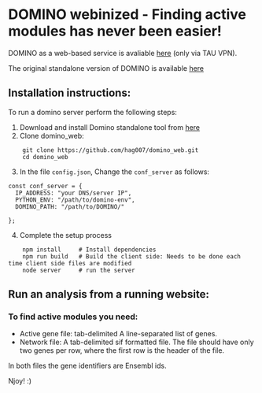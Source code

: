 # DOMINO webinized - Finding active modules has never been easier!

DOMINO as a web-based service is avaliable [here](http://rack-shamir3.cs.tau.ac.il:8000/) (only via TAU VPN).

The original standalone version of DOMINO is available [here](https://github.com/Shamir-Lab/DOMINO)

## Installation instructions:
To run a domino server perform the following steps:
1. Download and install Domino standalone tool from [here](https://github.com/Shamir-Lab/DOMINO)
2. Clone domino_web:
```
    git clone https://github.com/hag007/domino_web.git
    cd domino_web
```
3. In the file `config.json`, Change the `conf_server` as follows:
```
const conf_server = {
  IP_ADDRESS: "your DNS/server IP",
  PYTHON_ENV: "/path/to/domino-env",
  DOMINO_PATH: "/path/to/DOMINO/"

};
```
4. Complete the setup process
```
    npm install     # Install dependencies
    npm run build   # Build the client side: Needs to be done each time client side files are modified
    node server     # run the server
```

## Run an analysis from a running website: 

### To find active modules you need:
* Active gene file: tab-delimited A line-separated list of genes. 
* Network file: A tab-delimited sif formatted file. The file should have only two genes per row, where the first row is the header of the file.

In both files the gene identifiers are Ensembl ids. 

Njoy! :)
